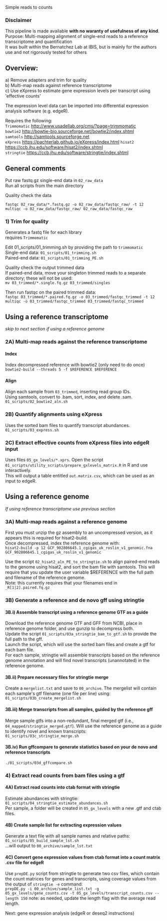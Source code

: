 Simple reads to counts

### Disclaimer
This pipeline is made available **with no waranty of usefulness of any kind**.  
Purpose: Multi-mapping alignment of single-end reads to a reference transcriptome and quantification    
It was built within the Bernatchez Lab at IBIS, but is mainly for the authors use and not rigorously tested for others    

## Overview:
  a) Remove adapters and trim for quality    
  b) Multi-map reads against reference transcriptome    
  c) Use eXpress to estimate gene expression levels per transcript using 'effective counts'  
  
The expression level data can be imported into differential expression analysis software (e.g. edgeR).  

Requires the following:  
`Trimmomatic`   http://www.usadellab.org/cms/?page=trimmomatic  
`bowtie2`       http://bowtie-bio.sourceforge.net/bowtie2/index.shtml        
`samtools`      http://samtools.sourceforge.net    
`eXpress`       https://pachterlab.github.io/eXpress/index.html
`hisat2`        https://ccb.jhu.edu/software/hisat2/index.shtml    
`stringtie`     https://ccb.jhu.edu/software/stringtie/index.shtml    

## General comments
Put raw fastq.gz single-end data in `02_raw_data`  
Run all scripts from the main directory  

Quality check the data
```
fastqc 02_raw_data/*.fastq.gz -o 02_raw_data/fastqc_raw/ -t 12
multiqc -o 02_raw_data/fastqc_raw/ 02_raw_data/fastqc_raw
```

### 1) Trim for quality
Generates a fastq file for each library  
requires `Trimmomatic`

Edit 01_scripts/01_trimming.sh by providing the path to `trimmomatic`  
Single-end data: `01_scripts/01_trimming.sh`     
Paired-end data: `01_scripts/01_trimming_PE.sh`   

Quality check the output trimmed data    
If paired-end data, move your singleton trimmed reads to a separate directory; these will not be used:        
`mv 03_trimmed/*.single.fq.gz 03_trimmed/singles`       

Then run fastqc on the paired trimmed data:      
`fastqc 03_trimmed/*.paired.fq.gz -o 03_trimmed/fastqc_trimmed -t 12`         
`multiqc -o 03_trimmed/fastqc_trimmed 03_trimmed/fastqc_trimmed`       


## Using a reference transcriptome
_skip to next section if using a reference genome_
### 2A) Multi-map reads against the reference transcriptome     
#### Index
Index decompressed reference with bowtie2 (only need to do once)
`bowtie2-build --threads 5 -f $REFERENCE $REFERENCE`    

#### Align
Align each sample from `03_trimmed`, inserting read group IDs.    
Using samtools, convert to .bam, sort, index, and delete .sam.    
`01_scripts/02_bowtie2_aln.sh`       

### 2B) Quantify alignments using eXpress  
Uses the sorted bam files to quantify transcript abundances.       
`01_scripts/03_express.sh`      

### 2C) Extract effective counts from eXpress files into edgeR input
Uses files `05_gx_levels/*.xprs`. Open the script `01_scripts/utility_scripts/prepare_gxlevels_matrix.R` in R and use interactively.   
This will output a table entitled `out.matrix.csv`, which can be used as an input to edgeR.    


## Using a reference genome 
_If using reference transcriptome use previous section_
### 3A) Multi-map reads against a reference genome
First you must unzip the gz assembly to an uncompressed version, as it appears this is required for hisat2-build.    
Once decompressed, index the reference genome with:      
`hisat2-build -p 12 GCF_902806645.1_cgigas_uk_roslin_v1_genomic.fna GCF_902806645.1_cgigas_uk_roslin_v1_genomic`             

Use the script `02_hisat2_aln_PE_to_stringtie.sh` to align paired-end reads to the genome using hisat2, and sort the bam file with samtools. This will require that you update the user variable $REFERENCE with the full path and filename of the reference genome.     
Note: this currently requires that your filenames end in `_R[1|2].paired.fq.gz`        

### 3B) Generate a reference and de novo gff using stringtie 
#### 3B.i) Assemble transcript using a reference genome GTF as a guide
Download the reference genome GTF and GFF from NCBI, place in reference genome folder, and use gunzip to decompress both.     
Update the script `01_scripts/03a_stringtie_bam_to_gtf.sh` to provide the full path to the gff.      
Launch the script, which will use the sorted bam files and create a gtf for each bam file.        
For each sample, stringtie will assemble transcripts based on the reference genome annotation and will find novel transcripts (unannotated) in the reference genome.    

#### 3B.ii) Prepare necessary files for stringtie merge 
Create a `mergelist.txt` and save to `00_archive`. The mergelist will contain each sample's gtf filename (one file per line) using:        
`01_scripts/03b_create_mergelist.sh`       

#### 3B.iii) Merge transcripts from all samples, guided by the reference gff   
Merge sample gtfs into a non-redundant, final merged gtf (i.e., `04_mapped/stringtie_merged.gtf`). Will use the reference genome as a guide to identify novel and known transcripts:        
`01_scripts/03c_stringtie_merge.sh`        

#### 3B.iv) Run gffcompare to generate statistics based on your de novo and reference transcripts
`./01_scripts/03d_gffcompare.sh`    


### 4) Extract read counts from bam files using a gtf
#### 4A) Extract read counts into ctab format with stringtie
Estimate abundances with stringtie:        
`01_scripts/04_stringtie_estimate_abundances.sh`     
Per sample, a folder will be created in `05_gx_levels` with a new .gtf and ctab files.       

#### 4B) Create sample list for extracting expression values
Generate a text file with all sample names and relative paths:      
`01_scripts/05_build_sample_lst.sh`      
...will output to `00_archive/sample_lst.txt`       

#### 4C) Convert gene expression values from ctab format into a count matrix .csv file for edgeR 
Use `prepDE.py` script from stringtie to generate two csv files, which contain the count matrices for genes and transcripts, using coverage values from the output of `stringtie -e` command:      
`prepDE.py -i 00_archive/sample_list.txt -g 05_gx_levels/gene_counts.csv -t 05_gx_levels/transcript_counts.csv --length 150`
note: as needed, update the length flag with the average read length.      



Next: gene expression analysis (edgeR or deseq2 instructions)     
